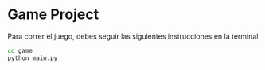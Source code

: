 # Game Project

Para correr el juego, debes seguir las siguientes instrucciones en la terminal
```sh
cd game
python main.py
```